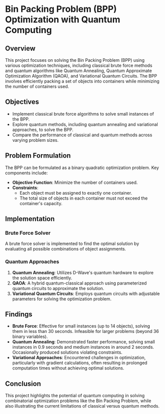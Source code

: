 # Bin Packing Problem (BPP) Optimization with Quantum Computing

## Overview

This project focuses on solving the Bin Packing Problem (BPP) using various optimization techniques, including classical brute force methods and quantum algorithms like Quantum Annealing, Quantum Approximate Optimization Algorithm (QAOA), and Variational Quantum Circuits. The BPP involves efficiently packing a set of objects into containers while minimizing the number of containers used.

## Objectives

- Implement classical brute force algorithms to solve small instances of the BPP.
- Explore quantum methods, including quantum annealing and variational approaches, to solve the BPP.
- Compare the performance of classical and quantum methods across varying problem sizes.

## Problem Formulation

The BPP can be formulated as a binary quadratic optimization problem. Key components include:

- **Objective Function**: Minimize the number of containers used.
- **Constraints**:
  - Each object must be assigned to exactly one container.
  - The total size of objects in each container must not exceed the container's capacity.

## Implementation

### Brute Force Solver

A brute force solver is implemented to find the optimal solution by evaluating all possible combinations of object assignments.

### Quantum Approaches

1. **Quantum Annealing**: Utilizes D-Wave's quantum hardware to explore the solution space efficiently.
2. **QAOA**: A hybrid quantum-classical approach using parameterized quantum circuits to approximate the solution.
3. **Variational Quantum Circuits**: Employs quantum circuits with adjustable parameters for solving the optimization problem.

## Findings

- **Brute Force**: Effective for small instances (up to 14 objects), solving them in less than 30 seconds. Infeasible for larger problems (beyond 36 binary variables).
- **Quantum Annealing**: Demonstrated faster performance, solving small instances in 0.9 seconds and medium instances in around 2 seconds. Occasionally produced solutions violating constraints.
- **Variational Approaches**: Encountered challenges in optimization, particularly with gradient calculations, often resulting in prolonged computation times without achieving optimal solutions.


## Conclusion

This project highlights the potential of quantum computing in solving combinatorial optimization problems like the Bin Packing Problem, while also illustrating the current limitations of classical versus quantum methods.
